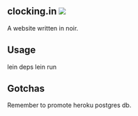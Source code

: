 ## clocking.in <img src="https://travis-ci.org/MagneDavidsen/clocking.png?branch=master" />

A website written in noir. 

## Usage

lein deps
lein run

## Gotchas

Remember to promote heroku postgres db.
